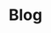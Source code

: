 ---
draft: false
title: "Blog"
description: "We write about building startups and thoughts going on our mind."
introHeading: "Our Blog"
introText: "We write about building startups and share thoughts going on in our minds."
---